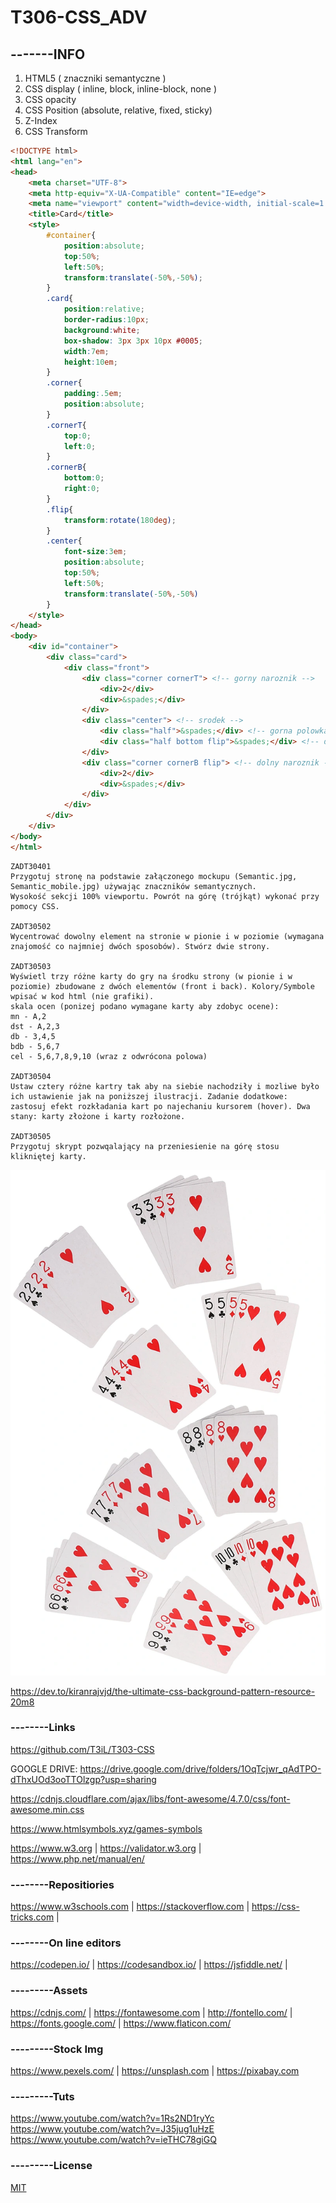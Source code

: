 # T306-CSS_ADV
## -------INFO

1. HTML5 ( znaczniki semantyczne )
2. CSS display ( inline, block, inline-block, none )
3. CSS opacity
4. CSS Position (absolute, relative, fixed, sticky)
5. Z-Index
6. CSS Transform

```html
<!DOCTYPE html>
<html lang="en">
<head>
    <meta charset="UTF-8">
    <meta http-equiv="X-UA-Compatible" content="IE=edge">
    <meta name="viewport" content="width=device-width, initial-scale=1.0">
    <title>Card</title>
    <style>
        #container{
            position:absolute;
            top:50%;
            left:50%;
            transform:translate(-50%,-50%);
        }
        .card{
            position:relative;
            border-radius:10px;
            background:white;
            box-shadow: 3px 3px 10px #0005;
            width:7em;
            height:10em;
        }
        .corner{
            padding:.5em;
            position:absolute;
        }
        .cornerT{
            top:0;
            left:0;
        }
        .cornerB{
            bottom:0;
            right:0;
        }
        .flip{
            transform:rotate(180deg);
        }
        .center{
            font-size:3em;
            position:absolute;
            top:50%;
            left:50%;
            transform:translate(-50%,-50%)
        }
    </style>
</head>
<body>
    <div id="container">
        <div class="card">
            <div class="front">
                <div class="corner cornerT"> <!-- gorny naroznik -->
                    <div>2</div>
                    <div>&spades;</div>
                </div>
                <div class="center"> <!-- srodek -->
                    <div class="half">&spades;</div> <!-- gorna polowka -->
                    <div class="half bottom flip">&spades;</div> <!-- dolna polowka -->
                </div>
                <div class="corner cornerB flip"> <!-- dolny naroznik -->
                    <div>2</div>
                    <div>&spades;</div>
                </div>
            </div>
        </div>
    </div>
</body>
</html>
```


```
ZADT30401
Przygotuj stronę na podstawie załączonego mockupu (Semantic.jpg, Semantic_mobile.jpg) używając znaczników semantycznych. 
Wysokość sekcji 100% viewportu. Powrót na górę (trójkąt) wykonać przy pomocy CSS.

ZADT30502
Wycentrować dowolny element na stronie w pionie i w poziomie (wymagana znajomość co najmniej dwóch sposobów). Stwórz dwie strony.

ZADT30503
Wyświetl trzy różne karty do gry na środku strony (w pionie i w poziomie) zbudowane z dwóch elementów (front i back). Kolory/Symbole wpisać w kod html (nie grafiki).
skala ocen (ponizej podano wymagane karty aby zdobyc ocene): 
mn - A,2
dst - A,2,3
db - 3,4,5
bdb - 5,6,7
cel - 5,6,7,8,9,10 (wraz z odwrócona polowa)

ZADT30504
Ustaw cztery różne kartry tak aby na siebie nachodziły i mozliwe było ich ustawienie jak na poniższej ilustracji. Zadanie dodatkowe: zastosuj efekt rozkładania kart po najechaniu kursorem (hover). Dwa stany: karty złożone i karty rozłożone.

ZADT30505
Przygotuj skrypt pozwqalający na przeniesienie na górę stosu klikniętej karty.
```

![Cards](cards.webp)

https://dev.to/kiranrajvjd/the-ultimate-css-background-pattern-resource-20m8

### --------Links
https://github.com/T3iL/T303-CSS

GOOGLE DRIVE: https://drive.google.com/drive/folders/1OqTcjwr_qAdTPO-dThxUOd3ooTTOlzgp?usp=sharing

https://cdnjs.cloudflare.com/ajax/libs/font-awesome/4.7.0/css/font-awesome.min.css

https://www.htmlsymbols.xyz/games-symbols

https://www.w3.org | https://validator.w3.org | https://www.php.net/manual/en/
### --------Repositiories
https://www.w3schools.com | https://stackoverflow.com | https://css-tricks.com |
### --------On line editors
https://codepen.io/ | https://codesandbox.io/ | https://jsfiddle.net/ |
### ---------Assets
https://cdnjs.com/ | https://fontawesome.com | http://fontello.com/ | https://fonts.google.com/ | https://www.flaticon.com/
### ---------Stock Img
https://www.pexels.com/ | https://unsplash.com | https://pixabay.com
### ---------Tuts
https://www.youtube.com/watch?v=1Rs2ND1ryYc
https://www.youtube.com/watch?v=J35jug1uHzE
https://www.youtube.com/watch?v=ieTHC78giGQ
### ---------License
[MIT](https://choosealicense.com/licenses/mit/)
